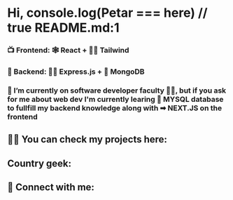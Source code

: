 <h1>Hi, console.log(Petar === here) // true README.md:1</h1>
<h3>📺 Frontend: 🕸 React + 🏄‍♀️ Tailwind </h3>
<h3>💾 Backend: 🏃‍♂️ Express.js + 🍃 MongoDB</h3>


<h3>🌱 I’m currently on software developer faculty 👨‍💻, but if you ask for me about web dev I'm currently learing 🐬 MYSQL database to fullfill my backend knowledge along with ➡ NEXT.JS on the frontend</h2>
<h2>👨‍💻 You can check my projects here:</h2>
<h2>Country geek: </h2>

<h2> 🤳 Connect with me:</h2>





<!--
[<img align="left" alt="JoshMadakor | LinkedIn" width="22px" src="https://cdn.jsdelivr.net/npm/simple-icons@v3/icons/linkedin.svg" />][linkedin]
[linkedin]: https://linkedin.com/in/joshmadakor
Here are some ideas to get you started:

- 🔭 I’m currently working on ...
- 🌱 I’m currently learning ...
- 👯 I’m looking to collaborate on ...
- 🤔 I’m looking for help with ...
- 💬 Ask me about ...
- 📫 How to reach me: ...
- 😄 Pronouns: ...
- ⚡ Fun fact: ...
-->
